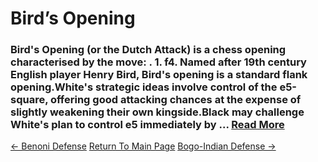 # Bird’s Opening

### Bird's Opening (or the Dutch Attack) is a chess opening characterised by the move: . 1. f4. Named after 19th century English player Henry Bird, Bird's opening is a standard flank opening.White's strategic ideas involve control of the e5-square, offering good attacking chances at the expense of slightly weakening their own kingside.Black may challenge White's plan to control e5 immediately by ...  [Read More](https://en.wikipedia.org/wiki/Bird's_Opening)

[<- Benoni Defense](BenoniDefense.md)   [Return To Main Page](index.md)   [Bogo-Indian Defense ->](Bogo-IndianDefense.md)